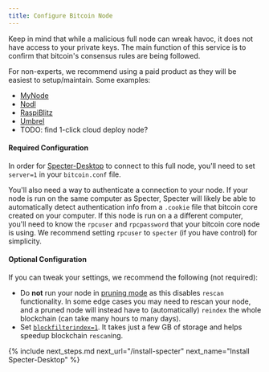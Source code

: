 ```yaml
---
title: Configure Bitcoin Node
---
```


Keep in mind that while a malicious full node can wreak havoc, it does not have access to your private keys.
The main function of this service is to confirm that bitcoin's consensus rules are being followed.

For non-experts, we recommend using a paid product as they will be easiest to setup/maintain.
Some examples:
* [MyNode](https://mynodebtc.com/)
* [Nodl](https://www.nodl.it/)
* [RaspiBlitz](https://shop.fulmo.org/raspiblitz/)
* [Umbrel](https://getumbrel.com/)
* TODO: find 1-click cloud deploy node?

#### Required Configuration
In order for [Specter-Desktop](/install-specter) to connect to this full node, you'll need to set `server=1` in your `bitcoin.conf` file.

You'll also need a way to authenticate a connection to your node.
If your node is run on the same computer as Specter, Specter will likely be able to automatically detect authentication info from a `.cookie` file that bitcoin core created on your computer.
If this node is run on a a different computer, you'll need to know the `rpcuser` and `rpcpassword` that your bitcoin core node is using.
We recommend setting `rpcuser` to `specter` (if you have control) for simplicity.

#### Optional Configuration
If you can tweak your settings, we recommend the following (not required):
* Do **not** run your node in [pruning mode](https://bitcoin.org/en/full-node#reduce-storage) as this disables `rescan` functionality.
In some edge cases you may need to rescan your node, and a pruned node will instead have to (automatically) `reindex` the whole blockchain (can take many hours to many days).
* Set [`blockfilterindex=1`](https://bitcoin.org/en/release/v0.19.0.1).
It takes just a few GB of storage and helps speedup blockchain `rescan`ing.


{% include next_steps.md next_url="/install-specter" next_name="Install Specter-Desktop" %}
